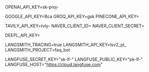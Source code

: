 OPENAI_API_KEY=sk-proj-




GOOGLE_API_KEY=Bca
GROQ_API_KEY=gsk
PINECONE_API_KEY=

TAVILY_API_KEY=tvly-
NAVER_CLIENT_ID=
NAVER_CLIENT_SECRET=

DEEPL_API_KEY=

LANGSMITH_TRACING=true
LANGSMITH_API_KEY=lsv2_pt_
LANGSMITH_PROJECT=faq_bot

LANGFUSE_SECRET_KEY="sk-lf-"
LANGFUSE_PUBLIC_KEY="pk-lf-"
LANGFUSE_HOST="https://cloud.langfuse.com"

